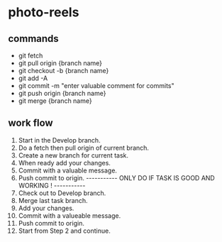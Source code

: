 # photo-reels

## commands

- git fetch
- git pull origin {branch name}
- git checkout -b {branch name}
- git add -A
- git commit -m "enter valuable comment for commits"
- git push origin {branch name}
- git merge {branch name}

## work flow

1. Start in the Develop branch.
2. Do a fetch then pull origin of current branch.
3. Create a new branch for current task.
4. When ready add your changes.
5. Commit with a valuable message.
6. Push commit to origin.
   ----------- ONLY DO IF TASK IS GOOD AND WORKING ! -----------
7. Check out to Develop branch.
8. Merge last task branch.
9. Add your changes.
10. Commit with a valueable message.
11. Push commit to origin.
12. Start from Step 2 and continue.
